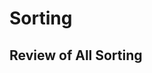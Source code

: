<!--Start of Website Content-->
<div class="index-header">
    <h1>Sorting</h1>
    <h2>Review of All Sorting</h2>
</div>

